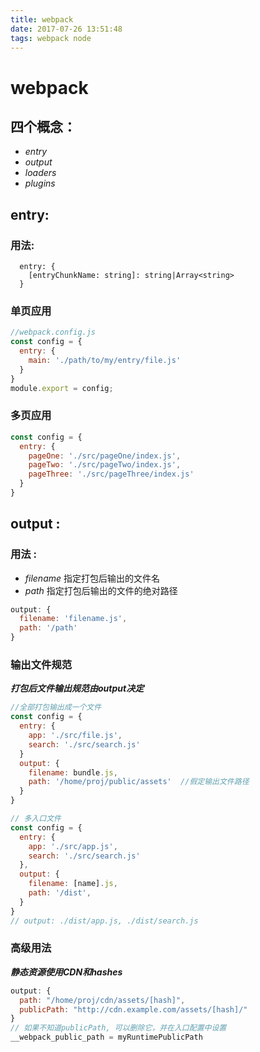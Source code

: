```yaml
---
title: webpack
date: 2017-07-26 13:51:48
tags: webpack node
---
```


# webpack

## 四个概念：
- *entry*
- *output*
- *loaders*
- *plugins*

## entry:

### 用法: 
```
  entry: {
    [entryChunkName: string]: string|Array<string>
  }
```

### 单页应用
```javascript
//webpack.config.js
const config = {
  entry: {
    main: './path/to/my/entry/file.js'
  }
}
module.export = config;
```

### 多页应用
``` javascript
const config = {
  entry: {
    pageOne: './src/pageOne/index.js',
    pageTwo: './src/pageTwo/index.js',
    pageThree: './src/pageThree/index.js'
  }
}
```

## output : 
### 用法 : 
- *filename* 指定打包后输出的文件名
- *path* 指定打包后输出的文件的绝对路径

```javascript
output: {
  filename: 'filename.js',
  path: '/path'
}
```
### 输出文件规范
***打包后文件输出规范由output决定***
```javascript
//全部打包输出成一个文件
const config = {
  entry: {
    app: './src/file.js',
    search: './src/search.js'
  }
  output: {
    filename: bundle.js,
    path: '/home/proj/public/assets'  //假定输出文件路径
  }
}

// 多入口文件
const config = {
  entry: {
    app: './src/app.js',
    search: './src/search.js'
  },
  output: {
    filename: [name].js,
    path: '/dist',
  }
}
// output: ./dist/app.js, ./dist/search.js
```

### 高级用法
***静态资源使用CDN和hashes***

```javascript
output: {
  path: "/home/proj/cdn/assets/[hash]",
  publicPath: "http://cdn.example.com/assets/[hash]/"
}
// 如果不知道publicPath, 可以删除它，并在入口配置中设置
__webpack_public_path = myRuntimePublicPath
```